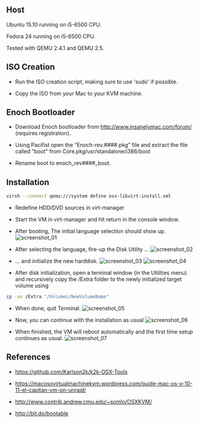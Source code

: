 Host
----

Ubuntu 15.10 running on i5-6500 CPU.

Fedora 24 running on i5-6500 CPU.

Tested with QEMU 2.4.1 and QEMU 2.5.

ISO Creation
------------

* Run the ISO creation script, making sure to use 'sudo' if possible.

* Copy the ISO from your Mac to your KVM machine.

Enoch Bootloader
----------------

* Download Enoch bootloader from http://www.insanelymac.com/forum/ (requires
  registration).

* Using Pacifist open the “Enoch-rev.####.pkg” file and extract the file called
  "boot" from Core.pkg/usr/standalone/i386/boot

* Rename boot to enoch_rev####_boot.

Installation
------------

```bash
virsh --connect qemu:///system define osx-libvirt-install.xml

```

* Redefine HDD/DVD sources in virt-manager

* Start the VM in virt-manager and hit return in the console window.

* After booting, The initial language selection should show up.
![screenshot_01](https://cloud.githubusercontent.com/assets/731252/17645877/5136b1ac-61b2-11e6-8d90-29f5cc11ae01.png)

* After selecting the language, fire-up the Disk Utility ...
![screenshot_02](https://cloud.githubusercontent.com/assets/731252/17645881/513b6918-61b2-11e6-91f2-026d953cbe0b.png)

* ... and initialize the new harddisk.
![screenshot_03](https://cloud.githubusercontent.com/assets/731252/17645878/51373d48-61b2-11e6-8740-69c86bf92d31.png)
![screenshot_04](https://cloud.githubusercontent.com/assets/731252/17645879/513ae704-61b2-11e6-9a54-109c37132783.png)

* After disk initialization, open a terminal window (in the Utilities menu) and recursively copy the /Extra folder
  to the newly initialized target volume using
```bash
cp -av /Extra "/Volumes/NewVolumeName"
```
* When done, quit Terminal.
![screenshot_05](https://cloud.githubusercontent.com/assets/731252/17645876/5136ad6a-61b2-11e6-84cd-cb7851119292.png)

* Now, you can continue with the installation as usual
![screenshot_06](https://cloud.githubusercontent.com/assets/731252/17645880/513b2c3c-61b2-11e6-889c-3e4f5a0612ca.png)

* When finished, the VM will reboot automatically and the first time setup continues as usual.
![screenshot_07](https://cloud.githubusercontent.com/assets/731252/17645882/51517a50-61b2-11e6-8bb5-70c810d80b2b.png)


References
----------

* https://github.com/Karlson2k/k2k-OSX-Tools

* https://macosxvirtualmachinekvm.wordpress.com/guide-mac-os-x-10-11-el-capitan-vm-on-unraid/

* http://www.contrib.andrew.cmu.edu/~somlo/OSXKVM/

* http://bit.do/bootable
